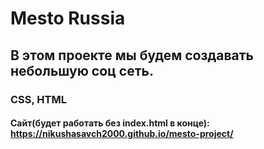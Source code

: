 # Mesto Russia
## В этом проекте мы будем создавать небольшую соц сеть.
### CSS, HTML
#### Сайт(будет работать без index.html в конце): https://nikushasavch2000.github.io/mesto-project/ 